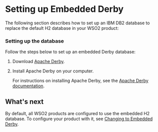 # Setting up Embedded Derby

The following section describes how to set up an IBM DB2 database to
replace the default H2 database in your WSO2 product:

### Setting up the database

Follow the steps below to set up an embedded Derby database:

1.  Download [Apache
    Derby](http://apache.mesi.com.ar/db/derby/db-derby-10.8.2.2/).
2.  Install Apache Derby on your computer.

    For instructions on installing Apache Derby, see the [Apache Derby
    documentation](http://db.apache.org/derby/manuals/).

## What's next

By default, all WSO2 products are configured to use the embedded H2
database. To configure your product with it, see [Changing to Embedded
Derby](../../administer/changing-to-embedded-derby).

